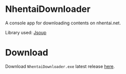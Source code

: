 # NhentaiDownloader
A console app for downloading contents on nhentai.net.

Library used: [Jsoup](https://jsoup.org/)

# Download
Download `NhentaiDownloader.exe` latest release [here](https://github.com/skade27/NhentaiDownloader/releases).